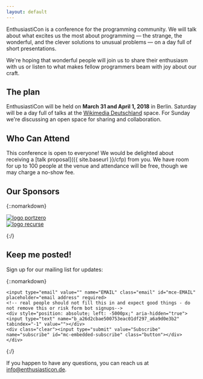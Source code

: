 ```yaml
---
layout: default
---
```


<div class="lead pretty-links">

EnthusiastiCon is a conference for the programming community.
We will talk about what excites us the most about programming — the strange, the wonderful, and the clever solutions to unusual problems — on a day full of short presentations.

We're hoping that wonderful people will join us to share their enthusiasm with us or listen to what makes fellow programmers beam with joy about our craft.

## The plan

EnthusiastiCon will be held on **March 31 and April 1, 2018** in Berlin.
Saturday will be a day full of talks at the [Wikimedia Deutschland](https://www.openstreetmap.org/node/2551527703) space.
For Sunday we're discussing an open space for sharing and collaboration.

## Who Can Attend

This conference is open to everyone!
We would be delighted about receiving a [talk proposal]({{ site.baseurl }}/cfp) from you.
We have room for up to 100 people at the venue and attendance will be free, though we may charge a no-show fee.

## Our Sponsors

{::nomarkdown}

<div class="gridify">
  <a href="https://port-zero.com">
    <img alt="logo portzero" src="{{ site.baseurl}}/assets/img/logo_portzero.png">
  </a>
</div>

<div class="gridify">
  <a href="https://recurse.com">
    <img alt="logo recurse" src="{{ site.baseurl}}/assets/img/logo_recurse.png">
  </a>
</div>

{:/}

## Keep me posted!

Sign up for our mailing list for updates:

{::nomarkdown}
<!-- Begin MailChimp Signup Form -->
<div id="mc_embed_signup">
<form action="https://enthusiasticon.us17.list-manage.com/subscribe/post?u=a26d2cbae500753eac01df297&amp;id=a6a9d0e3b2" method="post" id="mc-embedded-subscribe-form" name="mc-embedded-subscribe-form" class="validate" target="_blank" novalidate>
    <div id="mc_embed_signup_scroll">

	<input type="email" value="" name="EMAIL" class="email" id="mce-EMAIL" placeholder="email address" required>
    <!-- real people should not fill this in and expect good things - do not remove this or risk form bot signups-->
    <div style="position: absolute; left: -5000px;" aria-hidden="true"><input type="text" name="b_a26d2cbae500753eac01df297_a6a9d0e3b2" tabindex="-1" value=""></div>
    <div class="clear"><input type="submit" value="Subscribe" name="subscribe" id="mc-embedded-subscribe" class="button"></div>
    </div>
</form>
</div>

{:/}
<!--End mc_embed_signup-->

If you happen to have any questions, you can reach us at [info@enthusiasticon.de](mailto:info@enthusiasticon.de).

</div>
